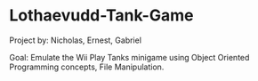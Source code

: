 # Lothaevudd-Tank-Game
Project by: Nicholas, Ernest, Gabriel

Goal: Emulate the Wii Play Tanks minigame using Object Oriented Programming concepts, File Manipulation.
